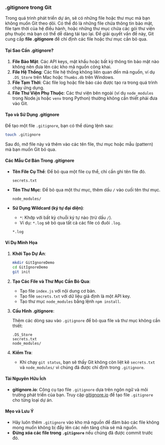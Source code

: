 ### **.gitignore trong Git**

Trong quá trình phát triển dự án, sẽ có những file hoặc thư mục mà bạn không muốn Git theo dõi. Có thể đó là những file chứa thông tin bảo mật, file tạm thời của hệ điều hành, hoặc những thư mục chứa các gói thư viện phụ thuộc mà bạn có thể dễ dàng tái tạo lại. Để giải quyết vấn đề này, Git cung cấp **file .gitignore** để chỉ định các file hoặc thư mục cần bỏ qua.

#### **Tại Sao Cần .gitignore?**

1. **File Bảo Mật**: Các API keys, mật khẩu hoặc bất kỳ thông tin bảo mật nào không nên đưa lên các kho mã nguồn công khai.
2. **File Hệ Thống**: Các file hệ thống không liên quan đến mã nguồn, ví dụ `.DS_Store` trên Mac hoặc `Thumbs.db` trên Windows.
3. **File Tạm Thời**: Các file log hoặc file báo cáo được tạo ra trong quá trình chạy ứng dụng.
4. **File Thư Viện Phụ Thuộc**: Các thư viện bên ngoài (ví dụ `node_modules` trong Node.js hoặc `venv` trong Python) thường không cần thiết phải đưa vào Git.

#### **Tạo và Sử Dụng .gitignore**

Để tạo một file `.gitignore`, bạn có thể dùng lệnh sau:

```bash
touch .gitignore
```

Sau đó, mở file này và thêm vào các tên file, thư mục hoặc mẫu (pattern) mà bạn muốn Git bỏ qua.

#### **Các Mẫu Cơ Bản Trong .gitignore**

- **Tên File Cụ Thể**: Để bỏ qua một file cụ thể, chỉ cần ghi tên file đó.

  ```plaintext
  secrets.txt
  ```

- **Tên Thư Mục**: Để bỏ qua một thư mục, thêm dấu `/` vào cuối tên thư mục.

  ```plaintext
  node_modules/
  ```

- **Sử Dụng Wildcard (ký tự đại diện)**:
  - `*`: Khớp với bất kỳ chuỗi ký tự nào (trừ dấu `/`).
  - Ví dụ: `*.log` sẽ bỏ qua tất cả các file có đuôi `.log`.

  ```plaintext
  *.log
  ```

#### **Ví Dụ Minh Họa**

1. **Khởi Tạo Dự Án**:
   ```bash
   mkdir GitIgnoreDemo
   cd GitIgnoreDemo
   git init
   ```

2. **Tạo Các File và Thư Mục Cần Bỏ Qua**:
   - Tạo file `index.js` với nội dung cơ bản.
   - Tạo file `secrets.txt` với dữ liệu giả định là một API key.
   - Tạo thư mục `node_modules` bằng lệnh `npm install`.

3. **Cấu Hình .gitignore**:

   Thêm các dòng sau vào `.gitignore` để bỏ qua file và thư mục không cần thiết:

   ```plaintext
   .DS_Store
   secrets.txt
   node_modules/
   ```

4. **Kiểm Tra**:
   - Khi chạy `git status`, bạn sẽ thấy Git không còn liệt kê `secrets.txt` và `node_modules/` vì chúng đã được chỉ định trong `.gitignore`.

#### **Tài Nguyên Hữu Ích**

- **gitignore.io**: Công cụ tạo file `.gitignore` dựa trên ngôn ngữ và môi trường phát triển của bạn. Truy cập [gitignore.io](https://www.toptal.com/developers/gitignore) để tạo file `.gitignore` cho từng loại dự án.

#### **Mẹo và Lưu Ý**

- Hãy luôn thêm `.gitignore` vào kho mã nguồn để đảm bảo các file không mong muốn không bị đẩy lên các nền tảng chia sẻ mã nguồn.
- **Đừng xóa các file trong `.gitignore`** nếu chúng đã được commit trước đó.
